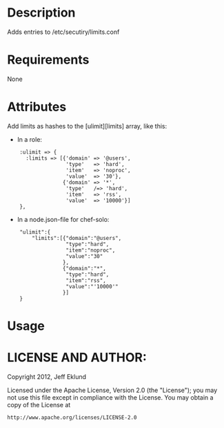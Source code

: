 Description
===========
  Adds entries to /etc/secutiry/limits.conf

Requirements
============
  None

Attributes
==========
Add limits as hashes to the [ulimit][limits] array, like this:

  * In a role:

```
    :ulimit => {
      :limits => [{'domain' => '@users',
                   'type'   => 'hard',
                   'item'   => 'noproc',
                   'value'  => '30'},
                  {'domain' => '*',
                   'type'   /=> 'hard',
                   'item'   => 'rss',
                   'value'  => '10000'}]
    },
```

  * In a node.json-file for chef-solo:

```
    "ulimit":{
        "limits":[{"domain":"@users",
                   "type":"hard",
                   "item":"noproc",
                   "value":"30"
                  },
                  {"domain":"*",
                   "type":"hard",
                   "item":"rss",
                   "value":"'10000'"
                  }]
    }
```

Usage
=====

LICENSE AND AUTHOR:
===================

Copyright 2012, Jeff Eklund

Licensed under the Apache License, Version 2.0 (the "License");
you may not use this file except in compliance with the License.
You may obtain a copy of the License at

    http://www.apache.org/licenses/LICENSE-2.0

